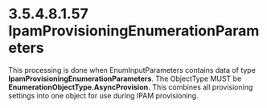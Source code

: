 <html dir="LTR" xmlns:mshelp="http://msdn.microsoft.com/mshelp" xmlns:ddue="http://ddue.schemas.microsoft.com/authoring/2003/5" xmlns:xlink="http://www.w3.org/1999/xlink" xmlns:tool="http://www.microsoft.com/tooltip">
 <body>
 <div id="header">
 <h1 class="heading">3.5.4.8.1.57 IpamProvisioningEnumerationParameters</h1>
 </div>
 <div id="mainSection">
 <div id="mainBody">
 <div id="allHistory" class="saveHistory"></div>
 <div id="sectionSection0" class="section" name="collapseableSection">
 

<p>This processing is done when EnumInputParameters contains
data of type <b>IpamProvisioningEnumerationParameters</b>. The ObjectType MUST
be <b>EnumerationObjectType.AsyncProvision.</b> This combines all provisioning
settings into one object for use during IPAM provisioning.</p>


 </div>
 </div>
 </div>
 </body>
</html>